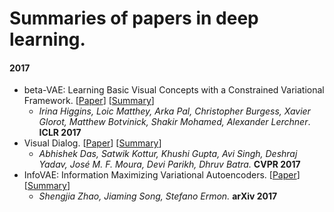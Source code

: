 # Summaries of papers in deep learning.

#### 2017

- beta-VAE: Learning Basic Visual Concepts with a Constrained Variational Framework. [[Paper](https://openreview.net/references/pdf?id=Sy2fzU9gl)] [[Summary](Summaries/beta-VAE-Learning%20Basic%20Visual%20Concepts%20with%20a%20Constrained%20Variational%20Framework.md)]
  - *Irina Higgins, Loic Matthey, Arka Pal, Christopher Burgess, Xavier Glorot, Matthew Botvinick, Shakir Mohamed, Alexander Lerchner*. **ICLR 2017**
- Visual Dialog. [[Paper](https://arxiv.org/abs/1611.08669)] [[Summary](Summaries/Visual%20Dialog.md)]
  - *Abhishek Das, Satwik Kottur, Khushi Gupta, Avi Singh, Deshraj Yadav, José M. F. Moura, Devi Parikh, Dhruv Batra.* **CVPR 2017**
- InfoVAE: Information Maximizing Variational Autoencoders. [[Paper](https://arxiv.org/abs/1706.02262)] [[Summary](Summaries/InfoVAE-Information%20Maximizing%20Variational%20Autoencoders.md)]
  - *Shengjia Zhao, Jiaming Song, Stefano Ermon.* **arXiv 2017**


